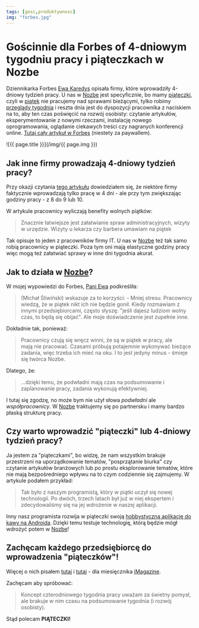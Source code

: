 ```yaml
---
tags: [gosc,produktywnosc]
img: "forbes.jpg"
---
```


# Gościnnie dla Forbes of 4-dniowym tygodniu pracy i piąteczkach w Nozbe

Dziennikarka Forbes [Ewa Karedys][e] opisała firmy, które wprowadziły 4-dniowy tydzień pracy. U nas w [Nozbe][n] jest specyficznie, bo mamy [piąteczki][p], czyli w [piątek][pp] nie pracujemy nad sprawami bieżącymi, tylko robimy [przeglądy tygodnia][pt] i reszta dnia jest do dyspozycji pracownika z naciskiem na to, aby ten czas poświęcić na rozwój osobisty: czytanie artykułów, eksperymentowanie z nowymi rzeczami, instalację nowego oprogramowania, oglądanie ciekawych treści czy nagranych konferencji online. [Tutaj cały artykuł w Forbes][l] (niestety za paywallem).

<!--More-->

![{{ page.title }}](/img/{{ page.img }})

## Jak inne firmy prowadzają 4-dniowy tydzień pracy?

Przy okazji czytania [tego artykułu][l] dowiedziałem się, że niektóre firmy faktycznie wprowadzają tylko pracę w 4 dni - ale przy tym zwiększając godziny pracy - z 8 do 9 lub 10.

W artykule pracownicy wyliczają benefity wolnych piątków:

> Znacznie łatwiejsze jest załatwianie spraw administracyjnych, wizyty w urzędzie. Wizyty u lekarza czy barbera umawiam na piątek

Tak opisuje to jeden z pracowników firmy IT. U nas w [Nozbe][n] też tak samo robią pracownicy w piąteczki. Poza tym oni mają elastyczne godziny pracy więc mogą też załatwiać sprawy w inne dni tygodnia akurat.

## Jak to działa w [Nozbe][n]?

W mojej wypowiedzi do Forbes, [Pani Ewa][e] podkreśliła:

> (Michał Śliwiński) wskazuje za to korzyści: - Mniej stresu. Pracownicy wiedzą, że w piątek nikt ich nie będzie gonił. Kiedy rozmawiam z innymi przedsiębiorcami, często słyszę: "jeśli dajesz ludziom wolny czas, to będą się obijać". Ale moje doświadczenie jest zupełnie inne.

Dokładnie tak, ponieważ:

> Pracownicy czują się wręcz winni, że są w piątek w pracy, ale mają nie pracować. Czasami próbują potajemnie wykonywać bieżące zadania, więc trzeba ich mieć na oku. I to jest jedyny minus - śmieje się twórca Nozbe.

Dlatego, że:

> …dzięki temu, że podwładni mają czas na podsumowanie i zaplanowanie pracy, zadania wykonują efektywniej.

I tutaj się zgodzę, no może bym nie użył słowa *podwładni* ale *współpracownicy*. W [Nozbe][n] traktujemy się po partnersku i mamy bardzo płaską strukturę pracy.

## Czy warto wprowadzić "piąteczki" lub 4-dniowy tydzień pracy?

Ja jestem za "piąteczkami", bo widzę, że nam wszystkim brakuje przestrzeni na uporządkowanie tematów, "posprzątanie biurka" czy czytanie artykułów branżowych lub po prostu eksplorowanie tematów, które nie mają bezpośredniego wpływu na to czym codziennie się zajmujemy. W artykule podałem przykład:

> Tak było z naszym programistą, który w piątki uczył się nowej technologii. Po dwóch, trzech latach był już w niej ekspertem i zdecydowaliśmy się na jej wdrożenie w naszej aplikacji.

Inny nasz programista rozwija w piąteczki swoją [hobbystyczną aplikację do kawy na Androida](https://github.com/rozPierog/Cofi). Dzięki temu testuje technologię, którą będzie mógł wdrożyć potem w [Nozbe][n]!

## Zachęcam każdego przedsiębiorcę do wprowadzenia "piąteczków"!

Więcej o nich pisałem [tutaj][p] i [tutaj][pp] - dla miesięcznika [iMagazine](/pl/imagazine/).

Zachęcam aby spróbować:

> Koncept czterodniowego tygodnia pracy uważam za świetny pomysł, ale brakuje w nim czasu na podsumowanie tygodnia (i rozwój osobisty).

Stąd polecam **PIĄTECZKI!**

[p]: /pl/piateczek/
[pp]: /pl/piatek/
[pt]: /pl/przeglad-tygodnia/
[e]: https://www.facebook.com/ewa.karendys/posts/pfbid02RK22T2SvbYTVDSurTnbrgnGqtZVce5nCg9JtusrBoniP37ThDhPVsHpR9TNsyS1bl
[l]: https://www.forbes.pl/praca/czterodniowy-tydzien-pracy-staje-sie-faktem-zarobilismy-16-mln-zl-wiecej/yznjgte

[n]: https://michael.gratis/nozbe_pl
[np]: https://michael.gratis/nozbepersonal_pl